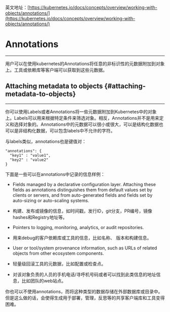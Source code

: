 英文地址：[https://kubernetes.io/docs/concepts/overview/working-with-objects/annotations/](https://kubernetes.io/docs/concepts/overview/working-with-objects/annotations/)

# Annotations

---

用户可以在使用kubernetes的Annotations将任意的非标识性的元数据附加到对象上。工具或依赖库等客户端可以获取到这些元数据。

## Attaching metadata to objects {#attaching-metadata-to-objects}

---

你可以使用Labels或者Annotations将一些元数据附加到Kubernetes中的对象上。Labels可以用来根据特定条件来筛选对象。相反，Annotations并不是用来定义和选择对象的。Annotations中的元数据可以很小或很大，可以是结构化数据也可以是非结构化数据，可以包含labels中不允许的字符。

与labels类似，annotations也是键值对：

```
"annotations": {
  "key1" : "value1",
  "key2" : "value2"
}
```

下面是一些可以在annotations中记录的信息样例：

* Fields managed by a declarative configuration layer. Attaching these fields as annotations distinguishes them from default values set by clients or servers, and from auto-generated fields and fields set by auto-sizing or auto-scaling systems.

* 构建、发布或镜像的信息，如时间戳，发行ID，git分支，PR编号，镜像hashes和Registry地址等。

* Pointers to logging, monitoring, analytics, or audit repositories.

* 用来debug的客户依赖库或工具的信息，比如名称、 版本和构建信息。

* User or tool/system provenance information, such as URLs of related objects from other ecosystem components.

* 轻量级回滚工具的元数据，比如配置或检查点。

* 对该对象负责的人员的手机电话/寻呼机号码或者可以找到此类信息的地址信息，比如团队的web站点。

你也可以不使用annotations，而将这种类型的数据存储在外部数据库或目录中。但是这么做的话，会使得生成用于部署，管理，反思等的共享客户端库和工具变得困难。

